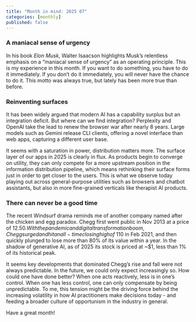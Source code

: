 ```yaml
---
title: "Month in mind: 2025 07"
categories: [monthly]
published: false
---
```


### A maniacal sense of urgency

In his book *Elon Musk*, Walter Isaacson highlights Musk’s relentless emphasis
on a “maniacal sense of urgency” as an operating principle. This is my
experience in this month. If you want to do something, you have to do it
immediately. If you don’t do it immediately, you will never have the chance to
do it. This motto was always true, but lately has been more true than before.

### Reinventing surfaces

It has been widely argued that modern AI has a capability surplus but an
integration deficit. But where can we find integration? Perplexity and OpenAI
take the lead to renew the browser war after nearly 8 years. Large models such
as Gemini release CLI clients, offering a novel interface than web apps,
capturing a different user base.

It seems with a saturation in power, distribution matters more. The surface
layer of our apps in 2025 is clearly in flux. As products begin to converge on
utility, they can only compete for a more upstream position in the information
distribution pipeline, which means rethinking their surface forms just in order
to get closer to the users. This is what we observe today playing out across
general-purpose utilities such as browsers and chatbot assistants, but also in
more fine-grained verticals like therapist AI products.

### There can never be a good time

The recent Windsurf drama reminds me of another company named after the chicken
and egg paradox. Chegg first went public in Nov 2013 at a price of $12.50. With
the pandemic and digital transformation boom, Chegg surged and hit an all-time
closing high of \>$110 in Feb 2021, and then quickly plunged to lose more than
80% of its value within a year. In the shadow of generative AI, as of 2025 its
stock is priced at ~$1, less than 1% of its historical peak.

It seems key developments that dominated Chegg’s rise and fall were not always
predictable. In the future, we could only expect increasingly so. How could one
have done better? When one acts reactively, less is in one’s control. When one
has less control, one can only compensate by being unpredictable. To me, this
tension might be the driving force behind the increasing volatility in how AI
practitioners make decisions today - and feeding a broader culture of
opportunism in the industry in general.

Have a great month!
